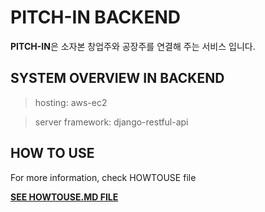 # PITCH-IN BACKEND

**PITCH-IN**은 소자본 창업주와 공장주를 연결해 주는 서비스 입니다.

## SYSTEM OVERVIEW IN BACKEND

> hosting: aws-ec2

> server framework: django-restful-api

## HOW TO USE

For more information, check HOWTOUSE file

[**SEE HOWTOUSE.MD FILE**](pitchin_back\HOWTOUSE.md)
